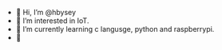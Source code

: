 - 👋 Hi, I’m @hbysey
- 👀 I’m interested in IoT.
- 🌱 I’m currently learning c langusge, python and raspberrypi.
- 💞️
